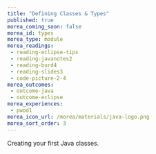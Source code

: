 ```yaml
---
title: "Defining Classes & Types"
published: true
morea_coming_soon: false
morea_id: types
morea_type: module
morea_readings:
 - reading-eclipse-tips
 - reading-javanotes2
 - reading-burd4
 - reading-slides3
 - code-picture-2-4
morea_outcomes:
 - outcome-java
 - outcome-eclipse
morea_experiences:
 - pwod1
morea_icon_url: /morea/materials/java-logo.png
morea_sort_order: 3
---
```


Creating your first Java classes.
